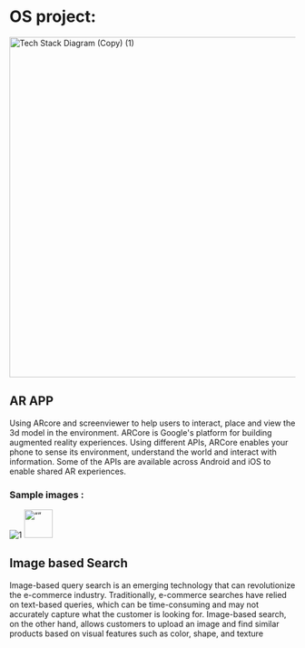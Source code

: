 # OS project:

<img width="600" alt="Tech Stack Diagram (Copy) (1)" src="https://user-images.githubusercontent.com/76277112/231263593-31251f11-e00e-486b-8762-4106b3ea7023.png">

## AR APP

Using ARcore and screenviewer to help users to interact, place and view the 3d model in the environment.
ARCore is Google's platform for building augmented reality experiences. Using different APIs, ARCore enables your phone to sense its environment, understand the world and interact with information. Some of the APIs are available across Android and iOS to enable shared AR experiences.

### Sample images : 

![1](https://user-images.githubusercontent.com/76277112/231264557-17631d7a-ce32-4c3d-be90-be0c5d87639f.jpg)
<img src="https://drive.google.com/file/d/1pPbUoDsgLvHCzCJLUbAMlAq7EEI5DaDQ" alt= “” width="50" height="50">

## Image based Search

Image-based query search is an emerging technology that can revolutionize the e-commerce industry. Traditionally, e-commerce searches have relied on text-based queries, which can be time-consuming and may not accurately capture what the customer is looking for. Image-based search, on the other hand, allows customers to upload an image and find similar products based on visual features such as color, shape, and texture

